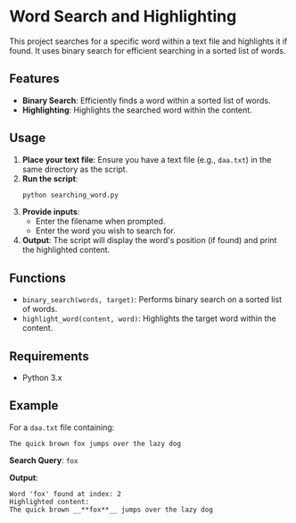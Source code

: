 # Word Search and Highlighting

This project searches for a specific word within a text file and highlights it if found. It uses binary search for efficient searching in a sorted list of words.

## Features

- **Binary Search**: Efficiently finds a word within a sorted list of words.
- **Highlighting**: Highlights the searched word within the content.

## Usage

1. **Place your text file**: Ensure you have a text file (e.g., `daa.txt`) in the same directory as the script.
2. **Run the script**:
   ```bash
   python searching_word.py
   ```
3. **Provide inputs**:
   - Enter the filename when prompted.
   - Enter the word you wish to search for.
4. **Output**: The script will display the word's position (if found) and print the highlighted content.

## Functions

- `binary_search(words, target)`: Performs binary search on a sorted list of words.
- `highlight_word(content, word)`: Highlights the target word within the content.

## Requirements

- Python 3.x

## Example

For a `daa.txt` file containing:
```
The quick brown fox jumps over the lazy dog
```

**Search Query**: `fox`

**Output**:
```
Word 'fox' found at index: 2
Highlighted content:
The quick brown __**fox**__ jumps over the lazy dog
```
